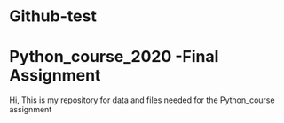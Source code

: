 # Github-test
# Python_course_2020 -Final Assignment

Hi, This is my repository for data and files needed for the Python_course assignment
